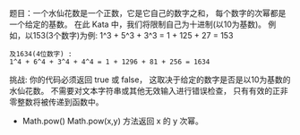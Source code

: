 题目：一个水仙花数是一个正数，它是它自己的数字之和，
    每个数字的次幂都是一个给定的基数。
    在此 Kata 中，我们将限制自己为十进制(以10为基数)。
    例如，以153(3个数字)为例:
    1^3 + 5^3 + 3^3 = 1 + 125 + 27 = 153
    
    及1634(4位数字) :
    1^4 + 6^4 + 3^4 + 4^4 = 1 + 1296 + 81 + 256 = 1634

挑战: 你的代码必须返回 true 或 false，
    这取决于给定的数字是否是以10为基数的水仙花数。
    不需要对文本字符串或其他无效输入进行错误检查，
    只有有效的正非零整数将被传递到函数中。

- Math.pow() 
    Math.pow(x,y) 方法返回 x 的 y 次幂。